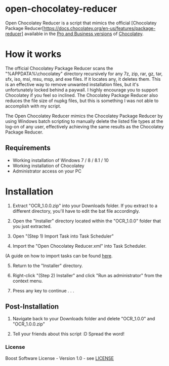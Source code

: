 # open-chocolatey-reducer
Open Chocolatey Reducer is a script that mimics the official [Chocolatey Package Reducer[https://docs.chocolatey.org/en-us/features/package-reducer] available in the [Pro and Business versions](https://chocolatey.org/pricing#pricing-faq) of [Chocolatey](https://chocolatey.org).

# How it works
The official Chocolatey Package Reducer scans the "%APPDATA%\chocolatey\" directory recursively for any 7z, zip, rar, gz, tar, sfx, iso, msi, msu, msp, and exe files.
If it locates any, it deletes them. This is an effective way to remove unwanted installation files, but it's unfortunately locked behind a paywall. I highly encourage you to support Chocolatey if you feel so inclined.
The Chocolatey Package Reducer also reduces the file size of nupkg files, but this is something I was not able to accomplish with my script.

The Open Chocolatey Reducer mimics the Chocolatey Package Reducer by using Windows batch scripting to manually delete the listed file types at the log-on of any user, effectively achieving the same results as the Chocolatey Package Reducer.

## Requirements
* Working installation of Windows 7 / 8 / 8.1 / 10
* Working installation of Chocolatey
* Administrator access on your PC

# Installation

1. Extract "OCR_1.0.0.zip" into your Downloads folder. If you extract to a different directory, you'll have to edit the bat file accordingly.

2. Open the "Installer" directory located within the "OCR_1.0.0" folder that you just extracted.

3. Open "(Step 1) Import Task into Task Scheduler"

4. Import the "Open Chocolatey Reducer.xml" into Task Scheduler.

(A guide on how to import tasks can be found [here](https://www.windowscentral.com/how-export-and-import-scheduled-tasks-windows-10).

5. Return to the "Installer" directory.

6. Right-click "(Step 2) Installer" and click "Run as administrator" from the context menu.

7. Press any key to continue . . .

## Post-Installation
1. Navigate back to your Downloads folder and delete "OCR_1.0.0" and "OCR_1.0.0.zip"

2. Tell your friends about this script :D Spread the word!

### License
Boost Software License - Version 1.0 - see [LICENSE](https://github.com/PixelPickaxe/open-chocolatey-reducer/blob/main/LICENSE)
